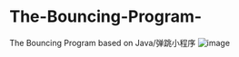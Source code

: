 # The-Bouncing-Program-
The Bouncing Program  based on Java/弹跳小程序
![image](https://user-images.githubusercontent.com/78581470/140455646-121a9f64-e0a3-48fb-b338-90ecb861591b.png)
